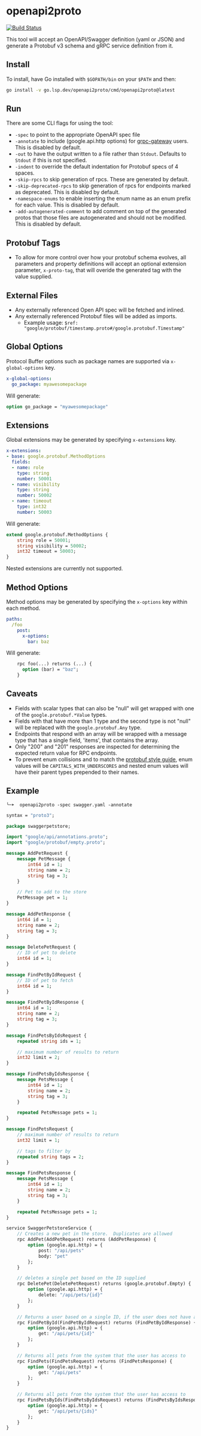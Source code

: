 # openapi2proto

[![Build Status](https://travis-ci.org/nytimes/openapi2proto.svg?branch=master)](https://travis-ci.org/nytimes/openapi2proto)

This tool will accept an OpenAPI/Swagger definition (yaml or JSON) and generate a Protobuf v3 schema and gRPC service definition from it.

## Install

To install, have Go installed with `$GOPATH/bin` on your `$PATH` and then:

```sh
go install -v go.lsp.dev/openapi2proto/cmd/openapi2proto@latest
```

## Run

There are some CLI flags for using the tool:
* `-spec` to point to the appropriate OpenAPI spec file
* `-annotate` to include (google.api.http options) for [grpc-gateway](https://github.com/gengo/grpc-gateway) users. This is disabled by default.
* `-out` to have the output written to a file rather than `Stdout`. Defaults to `Stdout` if this is not specified.
* `-indent` to override the default indentation for Protobuf specs of 4 spaces.
* `-skip-rpcs` to skip generation of rpcs. These are generated by default.
* `-skip-deprecated-rpcs` to skip generation of rpcs for endpoints marked as deprecated. This is disabled by default.
* `-namespace-enums` to enable inserting the enum name as an enum prefix for each value. This is disabled by default.
* `-add-autogenerated-comment` to add comment on top of the generated protos that those files are autogenerated and should not be modified. This is disabled by default.

## Protobuf Tags
* To allow for more control over how your protobuf schema evolves, all parameters and property definitions will accept an optional extension parameter, `x-proto-tag`, that will overide the generated tag with the value supplied.

## External Files
* Any externally referenced Open API spec will be fetched and inlined.
* Any externally referenced Protobuf files will be added as imports.
  * Example usage: `$ref: "google/protobuf/timestamp.proto#/google.protobuf.Timestamp"`

## Global Options

Protocol Buffer options such as package names are supported via `x-global-options` key.

```yaml
x-global-options:
  go_package: myawesomepackage
```

Will generate:

```protobuf
option go_package = "myawesomepackage"
```

## Extensions

Global extensions may be generated by specifying `x-extensions` key.

```yaml
x-extensions:
- base: google.protobuf.MethodOptions
  fields:
  - name: role
    type: string
    number: 50001
  - name: visibility
    type: string
    number: 50002
  - name: timeout
    type: int32
    number: 50003
```

Will generate:

```protobuf
extend google.protobuf.MethodOptions {
    string role = 50001;
    string visibility = 50002;
    int32 timeout = 50003;
}
```

Nested extensions are currently not supported.

## Method Options

Method options may be generated by specifying the `x-options` key within each method.

```yaml
paths:
  /foo
    post:
      x-options:
        bar: baz
```

Will generate:

```protobuf
    rpc foo(...) returns (...) {
      option (bar) = "baz";
    }
```

## Caveats

* Fields with scalar types that can also be "null" will get wrapped with one of the `google.protobuf.*Value` types.
* Fields with that have more than 1 type and the second type is not "null" will be replaced with the `google.protobuf.Any` type.
* Endpoints that respond with an array will be wrapped with a message type that has a single field, 'items', that contains the array.
* Only "200" and "201" responses are inspected for determining the expected return value for RPC endpoints.
* To prevent enum collisions and to match the [protobuf style guide](https://developers.google.com/protocol-buffers/docs/style#enums), enum values will be `CAPITALS_WITH_UNDERSCORES` and nested enum values will have their parent types prepended to their names.


## Example

```
╰─➤  openapi2proto -spec swagger.yaml -annotate
```

```protobuf
syntax = "proto3";

package swaggerpetstore;

import "google/api/annotations.proto";
import "google/protobuf/empty.proto";

message AddPetRequest {
    message PetMessage {
        int64 id = 1;
        string name = 2;
        string tag = 3;
    }

    // Pet to add to the store
    PetMessage pet = 1;
}

message AddPetResponse {
    int64 id = 1;
    string name = 2;
    string tag = 3;
}

message DeletePetRequest {
    // ID of pet to delete
    int64 id = 1;
}

message FindPetByIdRequest {
    // ID of pet to fetch
    int64 id = 1;
}

message FindPetByIdResponse {
    int64 id = 1;
    string name = 2;
    string tag = 3;
}

message FindPetsByIdsRequest {
    repeated string ids = 1;

    // maximum number of results to return
    int32 limit = 2;
}

message FindPetsByIdsResponse {
    message PetsMessage {
        int64 id = 1;
        string name = 2;
        string tag = 3;
    }

    repeated PetsMessage pets = 1;
}

message FindPetsRequest {
    // maximum number of results to return
    int32 limit = 1;

    // tags to filter by
    repeated string tags = 2;
}

message FindPetsResponse {
    message PetsMessage {
        int64 id = 1;
        string name = 2;
        string tag = 3;
    }

    repeated PetsMessage pets = 1;
}

service SwaggerPetstoreService {
    // Creates a new pet in the store.  Duplicates are allowed
    rpc AddPet(AddPetRequest) returns (AddPetResponse) {
        option (google.api.http) = {
            post: "/api/pets"
            body: "pet"
        };
    }

    // deletes a single pet based on the ID supplied
    rpc DeletePet(DeletePetRequest) returns (google.protobuf.Empty) {
        option (google.api.http) = {
            delete: "/api/pets/{id}"
        };
    }

    // Returns a user based on a single ID, if the user does not have access to the pet
    rpc FindPetById(FindPetByIdRequest) returns (FindPetByIdResponse) {
        option (google.api.http) = {
            get: "/api/pets/{id}"
        };
    }

    // Returns all pets from the system that the user has access to
    rpc FindPets(FindPetsRequest) returns (FindPetsResponse) {
        option (google.api.http) = {
            get: "/api/pets"
        };
    }

    // Returns all pets from the system that the user has access to
    rpc FindPetsByIds(FindPetsByIdsRequest) returns (FindPetsByIdsResponse) {
        option (google.api.http) = {
            get: "/api/pets/{ids}"
        };
    }
}
```
